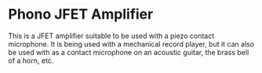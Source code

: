 # Phono JFET Amplifier

This is a JFET amplifier suitable to be used with a piezo contact microphone.  It is being used with a mechanical record player, but it can also be used with as a contact microphone on an acoustic guitar, the brass bell of a horn, etc.

